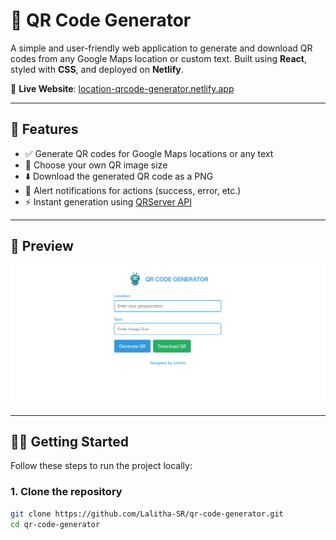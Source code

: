 # 📍 QR Code Generator

A simple and user-friendly web application to generate and download QR codes from any Google Maps location or custom text. Built using **React**, styled with **CSS**, and deployed on **Netlify**.

🔗 **Live Website**: [location-qrcode-generator.netlify.app](https://location-qrcode-generator.netlify.app/)

---

## 🚀 Features

- ✅ Generate QR codes for Google Maps locations or any text
- 📐 Choose your own QR image size
- ⬇️ Download the generated QR code as a PNG
- 🔔 Alert notifications for actions (success, error, etc.)
- ⚡ Instant generation using [QRServer API](https://goqr.me/api/)

---

## 🎥 Preview

![QR Code Generator Preview](./screenshot.png) <!-- You can update with a real screenshot image -->

---

## 🧑‍💻 Getting Started

Follow these steps to run the project locally:

### 1. Clone the repository

```bash
git clone https://github.com/Lalitha-SR/qr-code-generator.git
cd qr-code-generator
